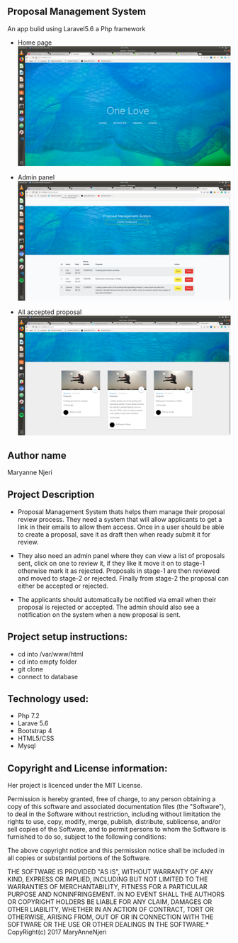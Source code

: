 ## Proposal Management System
An app bulid using Laravel5.6  a Php framework  

- Home page
![Screenshot](screen.png)

- Admin panel
![Screenshot](screen2.png)

- All accepted proposal
![Screenshot](screen1.png)
## Author name
Maryanne  Njeri

## Project Description

- Proposal Management System thats  helps them manage their proposal review process. They need a system that will allow applicants to get a link in their emails to allow them access. Once in a user should be able to create a proposal, save it as draft then when ready submit it for review.


- They also need an admin panel where they can view a list of proposals sent, click on one to review it, if they like it move it on to stage-1 otherwise mark it as rejected. Proposals in stage-1 are then reviewed and moved to stage-2 or rejected. Finally from stage-2 the proposal can either be accepted or rejected.

-  The applicants should automatically be notified via email when their proposal is rejected or accepted. The admin should also see a notification on the system when a new proposal is sent.




## Project setup instructions:


- cd into /var/www/html  
- cd into empty folder
- git clone
- connect to database



## Technology used:
- Php 7.2
- Larave 5.6
- Bootstrap 4
- HTML5/CSS
- Mysql

## Copyright and License information:
Her  project is licenced under the MIT License.

Permission is hereby granted, free of charge, to any person obtaining a copy of this software and associated documentation files (the "Software"), to deal in the Software without restriction, including without limitation the rights to use, copy, modify, merge, publish, distribute, sublicense, and/or sell copies of the Software, and to permit persons to whom the Software is furnished to do so, subject to the following conditions:

The above copyright notice and this permission notice shall be included in all copies or substantial portions of the Software.

THE SOFTWARE IS PROVIDED "AS IS", WITHOUT WARRANTY OF ANY KIND, EXPRESS OR IMPLIED, INCLUDING BUT NOT LIMITED TO THE WARRANTIES OF MERCHANTABILITY, FITNESS FOR A PARTICULAR PURPOSE AND NONINFRINGEMENT. IN NO EVENT SHALL THE AUTHORS OR COPYRIGHT HOLDERS BE LIABLE FOR ANY CLAIM, DAMAGES OR OTHER LIABILITY, WHETHER IN AN ACTION OF CONTRACT, TORT OR OTHERWISE, ARISING FROM, OUT OF OR IN CONNECTION WITH THE SOFTWARE OR THE USE OR OTHER DEALINGS IN THE SOFTWARE.* CopyRight(c) 2017 MaryAnneNjeri
